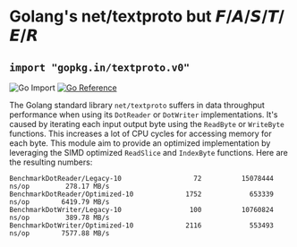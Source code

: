 # Golang's net/textproto but 𝙁/𝘼/𝙎/𝙏/𝙀/𝙍

## `import "gopkg.in/textproto.v0"`

![Go Import](https://img.shields.io/badge/import-gopkg.in/textproto.v0-9cf?logo=go&style=for-the-badge)
[![Go Reference](https://img.shields.io/badge/reference-go.dev-007d9c?logo=go&style=for-the-badge)](https://pkg.go.dev/gopkg.in/textproto.v0)

The Golang standard library `net/textproto` suffers in data throughput performance when using its `DotReader` or `DotWriter` implementations. It's caused by iterating each input output byte using the `ReadByte` or `WriteByte` functions. This increases a lot of CPU cycles for accessing memory for each byte. This module aim to provide an optimized implementation by leveraging the SIMD optimized `ReadSlice` and `IndexByte` functions. Here are the resulting numbers:

```
BenchmarkDotReader/Legacy-10                  72          15078444 ns/op         278.17 MB/s
BenchmarkDotReader/Optimized-10             1752            653339 ns/op        6419.79 MB/s
BenchmarkDotWriter/Legacy-10                 100          10760824 ns/op         389.78 MB/s
BenchmarkDotWriter/Optimized-10             2116            553493 ns/op        7577.88 MB/s
```
